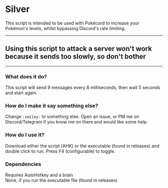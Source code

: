 # Silver
This script is intended to be used with Pokécord to increase your Pokémon's levels, whilst bypassing Discord's rate limiting.  

---

## Using this script to attack a server won't work because it sends too slowly, so don't bother

---

### What does it do?
This script will send 9 messages every 8 milliseconds, then wait 5 seconds and start again.  

### How do I make it say something else?
Change `:smiley:` to something else.  Open an issue, or PM me on Discord/Telegram if you know me on there and would like some help.

### How do I use it?
Download either the script (AHK) or the executable (found in releases) and double click to run.  Press F4 (configurable) to toggle.

### Dependencies
Requires AutoHotkey and a brain  
None, if you run the executable file (found in releases)
